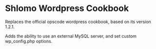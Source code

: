 Shlomo Wordpress Cookbook
=======================

Replaces the official opscode wordpress cookbook, based on its version 1.2.1.

Adds the ability to use an external MySQL server, and set custom wp_config.php options.
